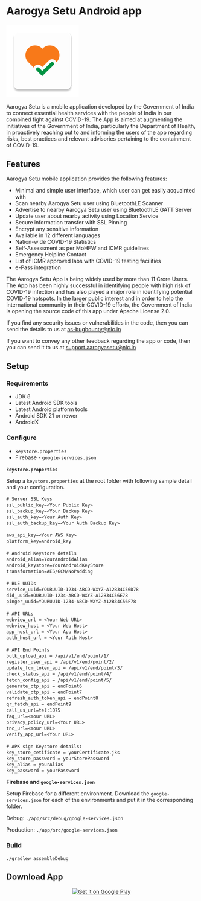 # Aarogya Setu Android app

![AarogyaSetu Logo](./aarogya.png "AarogyaSetu Logo")

Aarogya Setu is a mobile application developed by the Government of India to
connect essential health services with the people of India in our combined
fight against COVID-19. The App is aimed at augmenting the initiatives of the
Government of India, particularly the Department of Health, in proactively
reaching out to and informing the users of the app regarding risks, best
practices and relevant advisories pertaining to the containment of COVID-19.

## Features

Aarogya Setu mobile application provides the following features:

- Minimal and simple user interface, which user can get easily acquainted with
- Scan nearby Aarogya Setu user using BluetoothLE Scanner
- Advertise to nearby Aarogya Setu user using BluetoothLE GATT Server
- Update user about nearby activity using Location Service
- Secure information transfer with SSL Pinning
- Encrypt any sensitive information
- Available in 12 different languages
- Nation-wide COVID-19 Statistics
- Self-Assessment as per MoHFW and ICMR guidelines
- Emergency Helpline Contact
- List of ICMR approved labs with COVID-19 testing facilities
- e-Pass integration

The Aarogya Setu App is being widely used by more than 11 Crore Users. The App
has been highly successful in identifying people with high risk of COVID-19
infection and has also played a major role in identifying potential COVID-19
hotspots. In the larger public interest and in order to help the international
community in their COVID-19 efforts, the Government of India is opening the
source code of this app under Apache License 2.0.

If you find any security issues or vulnerabilities in the code, then you can
send the details to us at as-bugbounty@nic.in

If you want to convey any other feedback regarding the app or code, then you
can send it to us at support.aarogyasetu@nic.in

## Setup

### Requirements
- JDK 8
- Latest Android SDK tools
- Latest Android platform tools
- Android SDK 21 or newer
- AndroidX

### Configure
- `keystore.properties`
- Firebase - `google-services.json`

**`keystore.properties`**

Setup a `keystore.properties` at the root folder with following sample detail
and your configuration.

```
# Server SSL Keys
ssl_public_key=<Your Public Key>
ssl_backup_key=<Your Backup Key>
ssl_auth_key=<Your Auth Key>
ssl_auth_backup_key=<Your Auth Backup Key>

aws_api_key=<Your AWS Key>
platform_key=android_key

# Android Keystore details
android_alias=YourAndroidAlias
android_keystore=YourAndroidKeyStore
transformation=AES/GCM/NoPadding

# BLE UUIDs
service_uuid=YOURUUID-1234-ABCD-WXYZ-A12B34C56D78
did_uuid=YOURUUID-1234-ABCD-WXYZ-A12B34C56E78
pinger_uuid=YOURUUID-1234-ABCD-WXYZ-A12B34C56F78

# API URLs
webview_url = <Your Web URL>
webview_host = <Your Web Host>
app_host_url = <Your App Host>
auth_host_url = <Your Auth Host>

# API End Points
bulk_upload_api = /api/v1/end/point/1/
register_user_api = /api/v1/end/point/2/
update_fcm_token_api = /api/v1/end/point/3/
check_status_api = /api/v1/end/point/4/
fetch_config_api = /api/v1/end/point/5/
generate_otp_api = endPoint6
validate_otp_api = endPoint7
refresh_auth_token_api = endPoint8
qr_fetch_api = endPoint9
call_us_url=tel:1075
faq_url=<Your URL>
privacy_policy_url=<Your URL>
tnc_url=<Your URL>
verify_app_url=<Your URL>

# APK sign Keystore details:
key_store_cetificate = yourCertificate.jks
key_store_password = yourStorePassword
key_alias = yourAlias
key_password = yourPassword
```

**Firebase and `google-services.json`**

Setup Firebase for a different environment. Download the
`google-services.json` for each of the environments and put it in the
corresponding folder.

Debug: `./app/src/debug/google-services.json`

Production: `./app/src/google-services.json`

### Build

```
./gradlew assembleDebug
```

## Download App

<p align="center">
  <a href="https://play.google.com/store/apps/details?id=nic.goi.aarogyasetu">
    <img alt="Get it on Google Play"
         src="https://play.google.com/intl/en_us/badges/images/generic/en_badge_web_generic.png"
         width="50%" />
  </a>
</p>
